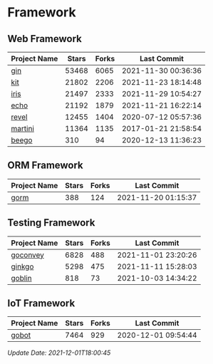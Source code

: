 # Framework

## Web Framework
| Project Name | Stars | Forks | Last Commit |
| ------------ | ----- | ----- | ----------- |
| [gin](https://github.com/gin-gonic/gin) | 53468 | 6065 | 2021-11-30 00:36:36 |
| [kit](https://github.com/go-kit/kit) | 21802 | 2206 | 2021-11-23 18:14:48 |
| [iris](https://github.com/kataras/iris) | 21497 | 2333 | 2021-11-29 10:54:27 |
| [echo](https://github.com/labstack/echo) | 21192 | 1879 | 2021-11-21 16:22:14 |
| [revel](https://github.com/revel/revel) | 12455 | 1404 | 2020-07-12 05:57:36 |
| [martini](https://github.com/go-martini/martini) | 11364 | 1135 | 2017-01-21 21:58:54 |
| [beego](https://github.com/astaxie/beego) | 310 | 94 | 2020-12-13 11:36:23 |

## ORM Framework
| Project Name | Stars | Forks | Last Commit |
| ------------ | ----- | ----- | ----------- |
| [gorm](https://github.com/jinzhu/gorm) | 388 | 124 | 2021-11-20 01:15:37 |

## Testing Framework
| Project Name | Stars | Forks | Last Commit |
| ------------ | ----- | ----- | ----------- |
| [goconvey](https://github.com/smartystreets/goconvey) | 6828 | 488 | 2021-11-01 23:20:26 |
| [ginkgo](https://github.com/onsi/ginkgo) | 5298 | 475 | 2021-11-11 15:28:03 |
| [goblin](https://github.com/franela/goblin) | 818 | 73 | 2021-10-03 14:34:22 |

## IoT Framework
| Project Name | Stars | Forks | Last Commit |
| ------------ | ----- | ----- | ----------- |
| [gobot](https://github.com/hybridgroup/gobot) | 7464 | 929 | 2020-12-01 09:54:44 |

*Update Date: 2021-12-01T18:00:45*